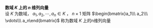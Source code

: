**数域 $K$ 上的 $n$ 维列向量**    
设 $K$ 为数域， $a_1,a_2,\cdots,a_n\in K$ ， $n\times 1$ 矩阵 $\begin{bmatrix}a_1\\\ a_2\\\ \vdots\\\ a_n\end{bmatrix}$ 称为数域 $K$ 上的n维列向量    
